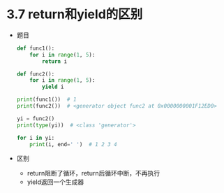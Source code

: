 # 3.7 return和yield的区别
- 题目
	```python
	def func1():
	    for i in range(1, 5):
	        return i
	
	def func2():
	    for i in range(1, 5):
	        yield i
	
	print(func1())  # 1
	print(func2())  # <generator object func2 at 0x0000000001F12ED0>
	
	yi = func2()
	print(type(yi))  # <class 'generator'>
	
	for i in yi:
	    print(i, end=' ')  # 1 2 3 4
	```

- 区别
	- return阻断了循环，return后循环中断，不再执行
	- yield返回一个生成器